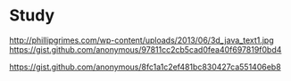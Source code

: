 # Study

http://phillipgrimes.com/wp-content/uploads/2013/06/3d_java_text1.jpg
https://gist.github.com/anonymous/97811cc2cb5cad0fea40f697819f0bd4


https://gist.github.com/anonymous/8fc1a1c2ef481bc830427ca551406eb8
